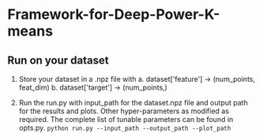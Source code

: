 # Framework-for-Deep-Power-K-means

## Run on your dataset

1. Store your dataset in a .npz file with
  a. dataset['feature'] -> (num_points, feat_dim)
  b. dataset['target'] -> (num_points,)
  
2. Run the run.py with input_path for the dataset.npz file and output path for the results and plots. Other hyper-parameters as modified as required. The complete list of tunable parameters can be found in opts.py.
`python run.py --input_path --output_path --plot_path`
